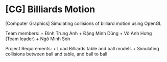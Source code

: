 [CG] Billiards Motion
========================

[Computer Graphics] Simulating collisions of billiard motion using OpenGL

Team members:
    + Đinh Trung Anh
    + Đặng Minh Dũng
    + Võ Anh Hưng (Team leader)
    + Ngô Minh Sơn

Project Requirements:
    + Load Billiards table and ball models
    + Simulating collisions between ball and table, and ball to ball

